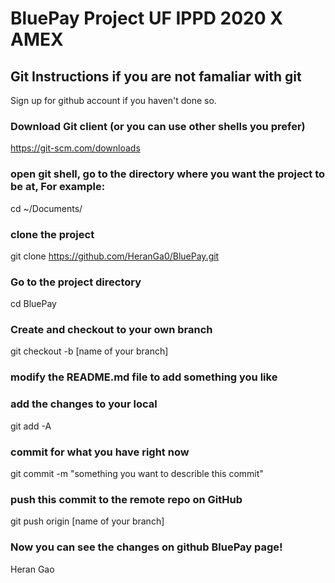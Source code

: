 # BluePay Project UF IPPD 2020 X AMEX

## Git Instructions if you are not famaliar with git
Sign up for github account if you haven't done so.
### Download Git client (or you can use other shells you prefer)
https://git-scm.com/downloads
### open git shell, go to the directory where you want the project to be at, For example:
cd ~/Documents/
### clone the project 
git clone https://github.com/HeranGa0/BluePay.git
### Go to the project directory
cd BluePay
### Create and checkout to your own branch
git checkout -b [name of your branch]
### modify the README.md file to add something you like
### add the changes to your local
git add -A
### commit for what you have right now
git commit -m "something you want to describle this commit"
### push this commit to the remote repo on GitHub
git push origin [name of your branch]
### Now you can see the changes on github BluePay page!
Heran Gao
